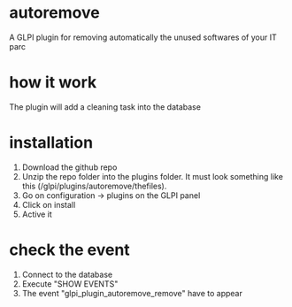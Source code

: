 # autoremove
A GLPI plugin for removing automatically the unused softwares of your IT parc 

# how it work
The plugin will add a cleaning task into the database

# installation
1. Download the github repo
2. Unzip the repo folder into the plugins folder. It must look something like this (/glpi/plugins/autoremove/thefiles).
3. Go on configuration -> plugins on the GLPI panel
4. Click on install
5. Active it

# check the event
1. Connect to the database
2. Execute "SHOW EVENTS"
3. The event "glpi_plugin_autoremove_remove" have to appear
